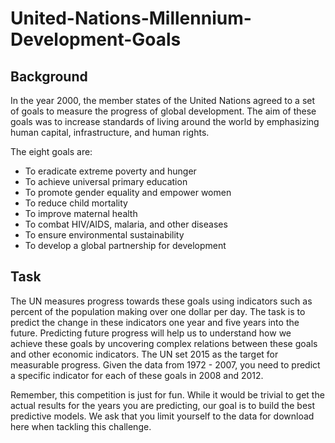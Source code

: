 # United-Nations-Millennium-Development-Goals

## Background
In the year 2000, the member states of the United Nations agreed to a set of goals to measure the progress of global development. The aim of these goals was to increase standards of living around the world by emphasizing human capital, infrastructure, and human rights.

The eight goals are:

- To eradicate extreme poverty and hunger
- To achieve universal primary education
- To promote gender equality and empower women
- To reduce child mortality
- To improve maternal health
- To combat HIV/AIDS, malaria, and other diseases
- To ensure environmental sustainability
- To develop a global partnership for development

## Task

The UN measures progress towards these goals using indicators such as percent of the population making over one dollar per day. The task is to predict the change in these indicators one year and five years into the future. Predicting future progress will help us to understand how we achieve these goals by uncovering complex relations between these goals and other economic indicators. The UN set 2015 as the target for measurable progress. Given the data from 1972 - 2007, you need to predict a specific indicator for each of these goals in 2008 and 2012.

Remember, this competition is just for fun. While it would be trivial to get the actual results for the years you are predicting, our goal is to build the best predictive models. We ask that you limit yourself to the data for download here when tackling this challenge.
